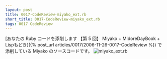 ```yaml
---
layout: post
title: 0017-CodeReview-miyako_ext.rb
short_title: 0017-CodeReview-miyako_ext.rb
tags: 0017 CodeReview
---
```



[あなたの Ruby コードを添削します 【第 5 回】 Miyako + MidoreDayBook + Lispもどき]({% post_url articles/0017/2006-11-26-0017-CodeReview %}) で添削している Miyako のソースコードです。
![miyako_ext.rb]({{site.baseurl}}/images/0017-CodeReview-miyako_ext.rb/miyako_ext.rb)


